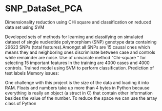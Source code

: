 # SNP_DataSet_PCA
Dimensionality reduction using CHi square and classification on reduced data set using SVM

Developed sets of methods for learning and classifying on simulated dataset of single nucleotide polymorphism (SNP) genotype data containing 29623 SNPs (total features).Amongst all SNPs are 15 causal ones which means they and neighboring ones discriminate between case and controls while remainder are noise. Use of univariate method "Chi-square " for selecting 15 important features In the training are 4000 cases and 4000 controls. Trained model using SVM to perform classification. Prediction of test labels Memory issues:

One challenge with this project is the size of the data and loading it into RAM. Floats and numbers take up more than 4 bytes in Python because everything is really an object (a struct in C) that contain other information besides the value of the number. To reduce the space we can use the array class of Python
